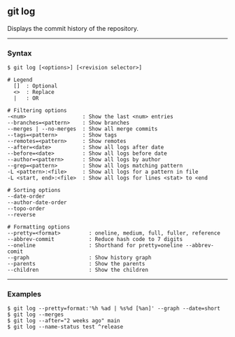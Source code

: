 ## git log
Displays the commit history of the repository.

-------------------------------------------------------------------------------
### Syntax
```shell
$ git log [<options>] [<revision selector>]

# Legend
  []  : Optional
  <>  : Replace
  |   : OR

# Filtering options
-<num>                  : Show the last <num> entries
--branches=<pattern>    : Show branches
--merges | --no-merges  : Show all merge commits
--tags=<pattern>        : Show tags
--remotes=<pattern>     : Show remotes  
--after=<date>          : Show all logs after date
--before=<date>         : Show all logs before date
--author=<pattern>      : Show all logs by author
--grep=<pattern>        : Show all logs matching pattern
-L <pattern>:<file>     : Show all logs for a pattern in file
-L <start, end>:<file>  : Show all logs for lines <stat> to <end  

# Sorting options
--date-order
--author-date-order
--topo-order
--reverse

# Formatting options
--pretty=<format>         : oneline, medium, full, fuller, reference
--abbrev-commit           : Reduce hash code to 7 digits
--oneline                 : Shorthand for pretty=oneline --abbrev-comit 
--graph                   : Show history graph
--parents                 : Show the parents 
--children                : Show the children
```

-------------------------------------------------------------------------------
### Examples
```shell
$ git log --pretty=format:'%h %ad | %s%d [%an]' --graph --date=short
$ git log --merges
$ git log --after="2 weeks ago" main
$ git log --name-status test ^release
```